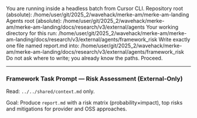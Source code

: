 You are running inside a headless batch from Cursor CLI.
Repository root (absolute): /home/user/git/2025_2/wavehack/merke-am/merke-am-landing
Agents root (absolute): /home/user/git/2025_2/wavehack/merke-am/merke-am-landing/docs/research/v3/external/agents
Your working directory for this run: /home/user/git/2025_2/wavehack/merke-am/merke-am-landing/docs/research/v3/external/agents/framework_risk
Write exactly one file named report.md into: /home/user/git/2025_2/wavehack/merke-am/merke-am-landing/docs/research/v3/external/agents/framework_risk
Do not ask where to write; you already know the paths. Proceed.

---

### Framework Task Prompt — Risk Assessment (External‑Only)

Read: `../../shared/context.md` only.

Goal: Produce `report.md` with a risk matrix (probability×impact), top risks and mitigations for provider and OSS approaches.
